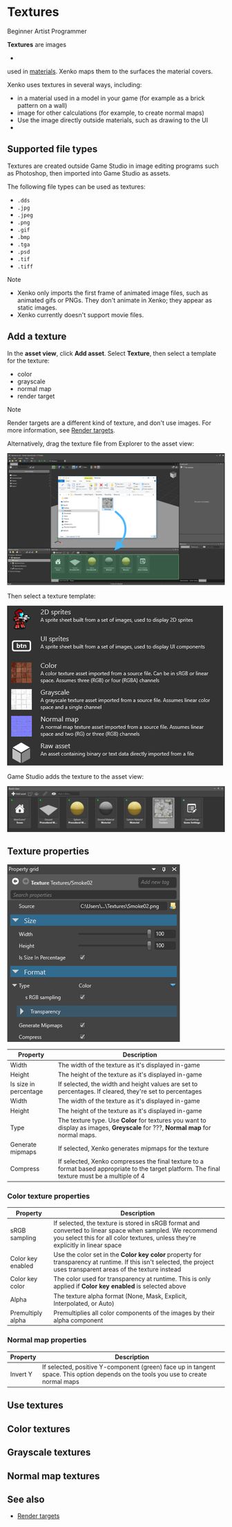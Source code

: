 # Textures

<span class="label label-doc-level">Beginner</span>
<span class="label label-doc-audience">Artist</span>
<span class="label label-doc-audience">Programmer</span>

**Textures** are images 

* 
used in [materials](materials.md). Xenko maps them to the surfaces the material covers.

Xenko uses textures in several ways, including:

* in a material used in a model in your game (for example as a brick pattern on a wall)
* image for other calculations (for example, to create normal maps)
* Use the image directly outside materials, such as drawing to the UI
* 

## Supported file types

Textures are created outside Game Studio in image editing programs such as Photoshop, then imported into Game Studio as assets.


The following file types can be used as textures:

* `.dds` 
* `.jpg` 
* `.jpeg`
* `.png`
* `.gif` 
* `.bmp` 
* `.tga` 
* `.psd` 
* `.tif`
* `.tiff`

> [!Note]
> * Xenko only imports the first frame of animated image files, such as animated gifs or PNGs. They don't animate in Xenko; they appear as static images.
> * Xenko currently doesn't support movie files.

## Add a texture

In the **asset view**, click **Add asset**. Select **Texture**, then select a template for the texture:

   * color
   * grayscale
   * normal map
   * render target

> [!Note]
> Render targets are a different kind of texture, and don't use images. For more information, see [Render targets](../graphics-compositor/render-targets.md).

Alternatively, drag the texture file from Explorer to the asset view:

![Drap and drop a resource file to the asset view](../../get-started/media/create-assets-drop-resource.png)

Then select a texture template:
   
![List of asset templates](../../get-started/media/create-assets-drag-drop-select-asset-template.png)

Game Studio adds the texture to the asset view:

![Texture asset created](../../get-started/media/create-assets-drag-drop-asset-created.png)

## Texture properties

![Texture properties](media/texture-properties.png)

| Property         | Description
|------------------|---------
| Width            | The width of the texture as it's displayed in-game
| Height           | The height of the texture as it's displayed in-game
| Is size in percentage    | If selected, the width and height values are set to percentages. If cleared, they're set to percentages
| Width            | The width of the texture as it's displayed in-game
| Height           | The height of the texture as it's displayed in-game
| Type             | The texture type. Use **Color** for textures you want to display as images, **Greyscale** for ???, **Normal map** for normal maps.
| Generate mipmaps | If selected, Xenko generates mipmaps for the texture
| Compress         | If selected, Xenko compresses the final texture to a format based appropriate to the target platform. The final texture must be a multiple of 4

### Color texture properties

| Property | Description
|----------|---------
| sRGB sampling | If selected, the texture is stored in sRGB format and converted to linear space when sampled. We recommend you select this for all color textures, unless they're explicitly in linear space 
| Color key enabled | Use the color set in the **Color key color** property for transparency at runtime. If this isn't selected, the project uses transparent areas of the texture instead
| Color key color | The color used for transparency at runtime. This is only applied if **Color key enabled** is selected above
| Alpha | The texture alpha format (None, Mask, Explicit, Interpolated, or Auto)
| Premultiply alpha |  Premultiplies all color components of the images by their alpha component

### Normal map properties

| Property | Description
|----------|---------
| Invert Y | If selected, positive Y-component (green) face up in tangent space. This option depends on the tools you use to create normal maps

## Use textures

## Color textures

## Grayscale textures

## Normal map textures


## See also

* [Render targets](../graphics-compositor/render-targets.md)